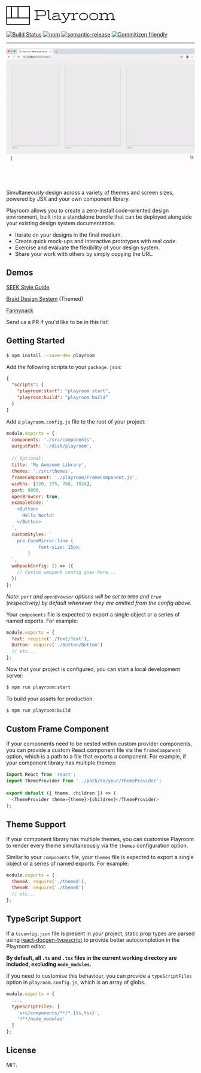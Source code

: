 <img src="images/logo.png?raw=true" alt="Playroom" title="Playroom" width="292" height="50" />

[![Build Status](https://img.shields.io/travis/seek-oss/playroom/master.svg?logo=travis&style=for-the-badge)](http://travis-ci.org/seek-oss/playroom) [![npm](https://img.shields.io/npm/v/playroom.svg?logo=npm&style=for-the-badge)](https://www.npmjs.com/package/playroom) [![semantic-release](https://img.shields.io/badge/%20%20%F0%9F%93%A6%F0%9F%9A%80-semantic--release-e10079.svg?style=for-the-badge)](https://github.com/semantic-release/semantic-release) [![Commitizen friendly](https://img.shields.io/badge/commitizen-friendly-brightgreen.svg?style=for-the-badge)](http://commitizen.github.io/cz-cli/)

---

<img src="images/demo.gif?raw=true" alt="Playroom Demo" title="Playroom Demo" />

Simultaneously design across a variety of themes and screen sizes, powered by JSX and your own component library.

Playroom allows you to create a zero-install code-oriented design environment, built into a standalone bundle that can be deployed alongside your existing design system documentation.

- Iterate on your designs in the final medium.
- Create quick mock-ups and interactive prototypes with real code.
- Exercise and evaluate the flexibility of your design system.
- Share your work with others by simply copying the URL.

## Demos

[SEEK Style Guide](https://seek-oss.github.io/seek-style-guide/playroom/#?code=PEhlYWRlciAvPgoKPFNlY3Rpb24gaGVhZGVyPgogIDxUZXh0IGhlcm8-V2VsY29tZSB0byBQbGF5cm9vbSE8L1RleHQ-CjwvU2VjdGlvbj4KCjxGb290ZXIgLz4)

[Braid Design System](https://seek-oss.github.io/braid-design-system/playroom/#?code=PEFsZXJ0IHRvbmU9ImluZm8iPldlbGNvbWUgdG8gUGxheXJvb20hPC9BbGVydD4) (Themed)

[Fannypack](https://fannypack.style/playroom/)

Send us a PR if you'd like to be in this list!

## Getting Started

```bash
$ npm install --save-dev playroom
```

Add the following scripts to your `package.json`:

```json
{
  "scripts": {
    "playroom:start": "playroom start",
    "playroom:build": "playroom build"
  }
}
```

Add a `playroom.config.js` file to the root of your project:

```js
module.exports = {
  components: './src/components',
  outputPath: './dist/playroom',

  // Optional:
  title: 'My Awesome Library',
  themes: './src/themes',
  frameComponent: './playroom/FrameComponent.js',
  widths: [320, 375, 768, 1024],
  port: 9000,
  openBrowser: true,
  exampleCode: `
    <Button>
      Hello World!
    </Button>
  `,
  customStyles: `
    pre.CodeMirror-line {
			font-size: 15px;
		}
  `,
  webpackConfig: () => ({
    // Custom webpack config goes here...
  })
};
```

_Note: `port` and `openBrowser` options will be set to `9000` and `true` (respectively) by default whenever they are omitted from the config above._

Your `components` file is expected to export a single object or a series of named exports. For example:

```js
module.exports = {
  Text: require('./Text/Text'),
  Button: require('./Button/Button')
  // etc...
};
```

Now that your project is configured, you can start a local development server:

```bash
$ npm run playroom:start
```

To build your assets for production:

```bash
$ npm run playroom:build
```

## Custom Frame Component

If your components need to be nested within custom provider components, you can provide a custom React component file via the `frameComponent` option, which is a path to a file that exports a component. For example, if your component library has multiple themes:

```js
import React from 'react';
import ThemeProvider from '../path/to/your/ThemeProvider';

export default ({ theme, children }) => (
  <ThemeProvider theme={theme}>{children}</ThemeProvider>
);
```

## Theme Support

If your component library has multiple themes, you can customise Playroom to render every theme simultaneously via the `themes` configuration option.

Similar to your `components` file, your `themes` file is expected to export a single object or a series of named exports. For example:

```js
module.exports = {
  themeA: require('./themeA'),
  themeB: require('./themeB')
  // etc...
};
```

## TypeScript Support

If a `tsconfig.json` file is present in your project, static prop types are parsed using [react-docgen-typescript](https://github.com/styleguidist/react-docgen-typescript) to provide better autocompletion in the Playroom editor.

**By default, all `.ts` and `.tsx` files in the current working directory are included, excluding `node_modules`.**

If you need to customise this behaviour, you can provide a `typeScriptFiles` option in `playroom.config.js`, which is an array of globs.

```js
module.exports = {
  ...,
  typeScriptFiles: [
    'src/components/**/*.{ts,tsx}',
    '!**/node_modules'
  ]
};
```

## License

MIT.
